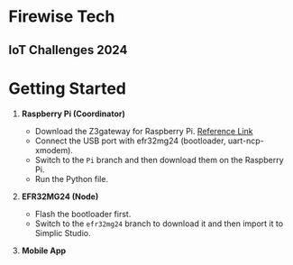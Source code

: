 # Firewise Tech
## IoT Challenges 2024

# Getting Started 
1. **Raspberry Pi (Coordinator)**
    - Download the Z3gateway for Raspberry Pi. [Reference Link](https://sunmaysky.blogspot.com/2022/07/how-to-build-emberznet-7100-z3gateway.html)
    - Connect the USB port with efr32mg24 (bootloader, uart-ncp-xmodem).
    - Switch to the ```Pi``` branch and then download them on the Raspberry Pi.
    - Run the Python file.
    
2. **EFR32MG24 (Node)**
    - Flash the bootloader first.
    - Switch to the ```efr32mg24``` branch to download it and then import it to Simplic Studio.
3. **Mobile App**